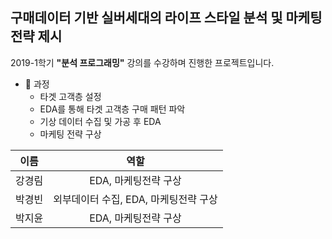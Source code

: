 ## 구매데이터 기반 실버세대의 라이프 스타일 분석 및 마케팅 전략 제시

2019-1학기 **"분석 프로그래밍"** 강의를 수강하며 진행한 프로젝트입니다.

- 📝 과정
  - 타겟 고객층 설정
  - EDA를 통해 타겟 고객층 구매 패턴 파악
  - 기상 데이터 수집 및 가공 후 EDA
  - 마케팅 전략 구상


|이름|역할|
|:---:|:---:|
|강경림|EDA, 마케팅전략 구상|
|박경빈|외부데이터 수집, EDA, 마케팅전략 구상|
|박지윤|EDA, 마케팅전략 구상|
